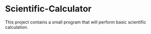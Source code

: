 # Scientific-Calculator
This project contains a small program that will perform basic scientific calculation.
